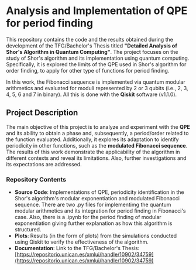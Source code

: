 # Analysis and Implementation of QPE for period finding

This repository contains the code and the results obtained during the development of the TFG/Bachelor's Thesis titled **"Detailed Analysis of Shor's Algorithm in Quantum Computing"**. 
The project focuses on the study of Shor's algorithm and its implementation using quantum computing. Specifically, it is explored the limits of the QPE used in Shor's algorithm for order finding, to apply for other type of functions for period finding. 

In this work, the Fibonacci sequence is implemented via quantum modular arithmetics and evaluated for moduli represented by 2 or 3 qubits (i.e., 2, 3, 4, 5, 6 and 7 in binary). All this is done with the **Qiskit** software  (v1.1.0).

## Project Description

The main objective of this project is to analyze and experiment with the **QPE** and its ability to obtain a phase and, subsequently, a period/order related to the function evaluated. 
Additionally, it explores its adaptation to identify periodicity in other functions, such as the **modulated Fibonacci sequence**. 
The results of this work demonstrate the applicability of the algorithm in different contexts and reveal its limitations. 
Also, further investigations and its expectations are addressed.

### Repository Contents

- **Source Code**: Implementations of QPE, periodicity identification in the Shor's algorithm's modular exponentiation and modulated Fibonacci sequence. There are two .py files for implementimg the quantum modular arithmetics and its integration for period finding in Fibonacci's case. Also, there is a .ipynb for the period finding of modular exponentiation giving further explanation as how this algorithm is structured.
- **Plots**: Results (in the form of plots) from the simulations conducted using Qiskit to verify the effectiveness of the algorithm.
- **Documentation**: Link to the TFG/Bachelor's Thesis: [https://repositorio.unican.es/xmlui/handle/10902/34759](https://repositorio.unican.es/xmlui/handle/10902/34759)
